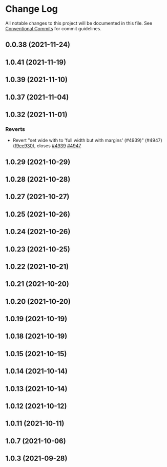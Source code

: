 # Change Log

All notable changes to this project will be documented in this file.
See [Conventional Commits](https://conventionalcommits.org) for commit guidelines.

## 0.0.38 (2021-11-24)



## 1.0.41 (2021-11-19)



## 1.0.39 (2021-11-10)



## 1.0.37 (2021-11-04)



## 1.0.32 (2021-11-01)


### Reverts

* Revert "set wide with to 'full width but with margins' (#4939)" (#4947) ([f9ee930](https://github.com/Automattic/themes/commit/f9ee930f2bcae0909f8c327eb2fadca901f13e4a)), closes [#4939](https://github.com/Automattic/themes/issues/4939) [#4947](https://github.com/Automattic/themes/issues/4947)



## 1.0.29 (2021-10-29)



## 1.0.28 (2021-10-28)



## 1.0.27 (2021-10-27)



## 1.0.25 (2021-10-26)



## 1.0.24 (2021-10-26)



## 1.0.23 (2021-10-25)



## 1.0.22 (2021-10-21)



## 1.0.21 (2021-10-20)



## 1.0.20 (2021-10-20)



## 1.0.19 (2021-10-19)



## 1.0.18 (2021-10-19)



## 1.0.15 (2021-10-15)



## 1.0.14 (2021-10-14)



## 1.0.13 (2021-10-14)



## 1.0.12 (2021-10-12)



## 1.0.11 (2021-10-11)



## 1.0.7 (2021-10-06)



## 1.0.3 (2021-09-28)
